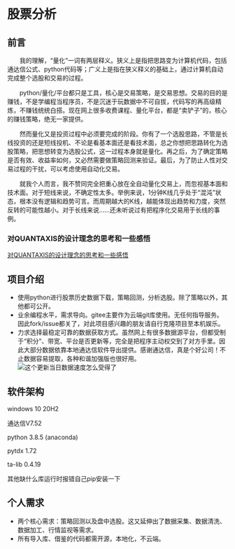 # 股票分析
## 前言
　　我的理解，“量化”一词有两层释义。狭义上是指把思路变为计算机代码，包括通达信公式、python代码等；广义上是指在狭义释义的基础上，通过计算机自动完成整个选股和交易的过程。

　　python/量化/平台都只是工具，核心是交易策略，是交易思想。交易的目的是赚钱，不是学编程当程序员，不是沉迷于玩数据中不可自拔，代码写的再高级精炼，不赚钱统统白搭。现在网上很多收费课程、量化平台，都是“卖铲子”的，核心的赚钱策略，绝无一家提供。

　　然而量化又是投资过程中必须要完成的阶段。你有了一个选股思路，不管是长线投资的还是短线投机、不论是看基本面还是看技术面，总之你想把思路转化为选股策略，把思想转变为选股公式，这一过程本身就是量化。再之后，为了确定策略是否有效、收益率如何，又必然需要做策略回测来验证。最后，为了防止人性对交易过程的干扰，可以考虑使用自动化交易。

　　就我个人而言，我不赞同完全把重心放在全自动量化交易上，而忽视基本面和技术面。对于短线来说，不确定性太多。举例来说，1分钟K线几乎处于“混沌”状态，根本没有逻辑和趋势可言。而周期越大的K线，越能体现出趋势和力度，突然反转的可能性越小。对于长线来说……还未听说过有把程序化交易用于长线的事例。

### 对QUANTAXIS的设计理念的思考和一些感悟
[对QUANTAXIS的设计理念的思考和一些感悟](http://www.yutiansut.com:3000/topic/5f5ee1775778f910c1ba7a97)

## 项目介绍
- 使用python进行股票历史数据下载，策略回测，分析选股。除了策略以外，其他都可公开。
- 业余编程水平，需求导向。gitee主要作为云端git库使用。无任何指导服务。因此fork/issue都关了，对此项目感兴趣的朋友请自行克隆项目至本机娱乐。
- 力求选择最稳定可靠的数据获取方式。虽然网上有很多数据源平台，但都受制于“积分”、带宽、平台是否更新等，完全是把程序主动权交到了对方手里。因此大部分数据依靠本地通达信软件导出提供。感谢通达信，真是个好公司！不止数据容易提取，各种和谐加强版也很好用。
![这个更新当日数据速度怎么受得了](https://images.gitee.com/uploads/images/2021/0128/205808_1d56cbc4_5346376.png "QQ截图20210128205540.png")


## 软件架构
windows 10 20H2

通达信V7.52

python 3.8.5 (anaconda)

pytdx 1.72

ta-lib 0.4.19

其他缺什么库运行时报错自己pip安装一下

## 个人需求
- 两个核心需求：策略回测以及盘中选股。这又延伸出了数据采集、数据清洗、数据加工、行情监视等需求。
- 所有导入库、借鉴的代码都需开源，本地化，不云端。

